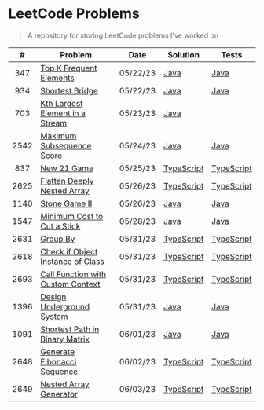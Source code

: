 # LeetCode Problems

> A repository for storing LeetCode problems I've worked on

|  #   | Problem                                                                                              | Date     | Solution                                               | Tests                                                         |
| :--: | ---------------------------------------------------------------------------------------------------- | -------- | ------------------------------------------------------ | ------------------------------------------------------------- |
| 347  | [Top K Frequent Elements](https://leetcode.com/problems/top-k-frequent-elements)                     | 05/22/23 | [Java](src/TopKFrequentElements.java)                  | [Java](tests/TopKFrequentElementsTest.java)                   |
| 934  | [Shortest Bridge](https://leetcode.com/problems/shortest-bridge)                                     | 05/22/23 | [Java](src/ShortestBridge.java)                        | [Java](tests/ShortestBridgeTest.java)                         |
| 703  | [Kth Largest Element in a Stream](https://leetcode.com/problems/kth-largest-element-in-a-stream/)    | 05/23/23 | [Java](src/KthLargest.java)                            |                                                               |
| 2542 | [Maximum Subsequence Score](https://leetcode.com/problems/maximum-subsequence-score/)                | 05/24/23 | [Java](src/MaximumSubsequenceScore.java)               | [Java](tests/MaximumSubsequenceScoreTest.java)                |
| 837  | [New 21 Game](https://leetcode.com/problems/new-21-game/)                                            | 05/25/23 | [TypeScript](src/new-21-game.ts)                       | [TypeScript](tests/new-21-game.test.ts)                       |
| 2625 | [Flatten Deeply Nested Array](https://leetcode.com/problems/flatten-deeply-nested-array)             | 05/26/23 | [TypeScript](src/flatten-deeply-nested-array.ts)       | [TypeScript](tests/flatten-deeply-nested-array.test.ts)       |
| 1140 | [Stone Game II](https://leetcode.com/problems/stone-game-i-i)                                        | 05/26/23 | [Java](src/StoneGameII.java)                           | [Java](tests/StoneGameIITest.java)                            |
| 1547 | [Minimum Cost to Cut a Stick](https://leetcode.com/problems/minimum-cost-to-cut-a-stick)             | 05/28/23 | [Java](src/MinimumCostToCutAStick.java)                | [Java](tests/MinimumCostToCutAStickTest.java)                 |
| 2631 | [Group By](https://leetcode.com/problems/group-by)                                                   | 05/31/23 | [TypeScript](src/group-by.ts)                          | [TypeScript](tests/group-by.test.ts)                          |
| 2618 | [Check if Object Instance of Class](https://leetcode.com/problems/check-if-object-instance-of-class) | 05/31/23 | [TypeScript](src/check-if-object-instance-of-class.ts) | [TypeScript](tests/check-if-object-instance-of-class.test.ts) |
| 2693 | [Call Function with Custom Context](https://leetcode.com/problems/call-function-with-custom-context) | 05/31/23 | [TypeScript](src/call-function-with-custom-context.ts) | [TypeScript](tests/call-function-with-custom-context.test.ts) |
| 1396 | [Design Underground System](https://leetcode.com/problems/design-underground-system)                 | 05/31/23 | [Java](src/DesignUndergroundSystem.java)               | [Java](tests/DesignUndergroundSystemTest.java)                |
| 1091 | [Shortest Path in Binary Matrix](https://leetcode.com/problems/shortest-path-in-binary-matrix)       | 06/01/23 | [Java](src/ShortestPathInBinaryMatrix.java)            | [Java](tests/ShortestPathInBinaryMatrixTest.java)             |
| 2648 | [Generate Fibonacci Sequence](https://leetcode.com/problems/generate-fibonacci-sequence)             | 06/02/23 | [TypeScript](src/generate-fibonacci-sequence.ts)       | [TypeScript](tests/generate-fibonacci-sequence.test.ts)       |
| 2649 | [Nested Array Generator](https://leetcode.com/problems/nested-array-generator)                       | 06/03/23 | [TypeScript](src/nested-array-generator.ts)            | [TypeScript](tests/nested-array-generator.test.ts)            |
